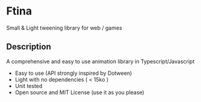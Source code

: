 # Ftina
Small & Light tweening library for web / games

## Description
A comprehensive and easy to use animation library in Typescript/Javascript

* Easy to use (API strongly inspired by Dotween)
* Light with no dependencies ( < 15ko )
* Unit tested
* Open source and MIT License (use it as you please)
